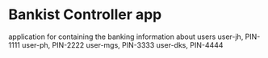 # Bankist Controller app

application for containing the banking information about users
user-jh, PIN-1111
user-ph, PIN-2222
user-mgs, PIN-3333
user-dks, PIN-4444
